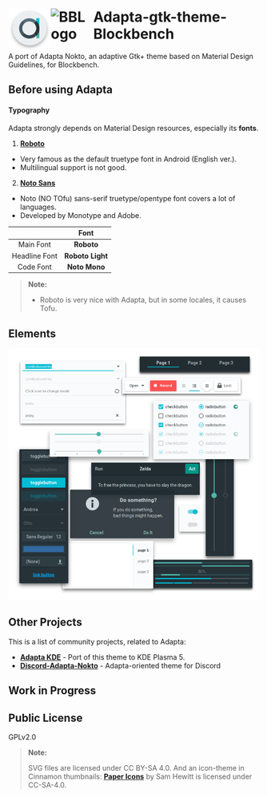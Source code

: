 <img src="https://github.com/adapta-project/adapta-github-resources/blob/master/images/logo_thumb.png" alt="ANLogo" align="left" /> <img src="https://github.com/JannisX11/blockbench/blob/master/assets/logo_cutout.svg" alt="BBLogo" width=85 height=85/ align="left"> Adapta-gtk-theme-Blockbench
======

A port of Adapta Nokto, an adaptive Gtk+ theme based on Material Design Guidelines, for Blockbench.


Before using Adapta
-------------------

#### Typography

Adapta strongly depends on Material Design resources, especially its **fonts**.

 1. [**Roboto**](https://fonts.google.com/specimen/Roboto)
   - Very famous as the default truetype font in Android (English ver.).
   - Multilingual support is not good.

 2. [**Noto Sans**](https://fonts.google.com/specimen/Noto+Sans)
   - Noto (NO TOfu) sans-serif truetype/opentype font covers a lot of languages.
   - Developed by Monotype and Adobe.

| |Font|
|:-----:|:-----:|
|Main Font|**Roboto**|
|Headline Font|**Roboto Light**|
|Code Font|**Noto Mono**|

> **Note:**
>
> * Roboto is very nice with Adapta, but in some locales, it causes Tofu.



Elements
--------
![Materials](https://github.com/adapta-project/adapta-github-resources/blob/master/images/Materials.png)



Other Projects
------
This is a list of community projects, related to Adapta:
 - [**Adapta KDE**](https://github.com/PapirusDevelopmentTeam/adapta-kde) - Port of this theme to KDE Plasma 5.
 - [**Discord-Adapta-Nokto**](https://github.com/Scrumplex/Discord-Adpata-Nokto) - Adapta-oriented theme for Discord

Work in Progress
----------------

Public License
--------------
 GPLv2.0

 > **Note:**
 >
 > SVG files are licensed under CC BY-SA 4.0.
 > And an icon-theme in Cinnamon thumbnails:
 > [**Paper Icons**](http://snwh.org/paper/icons) by Sam Hewitt is licensed under CC-SA-4.0.
